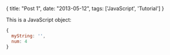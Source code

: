 {
  title: "Post 1",
  date: "2013-05-12",
  tags: ['JavaScript', 'Tutorial']
}

This is a JavaScript object:
```js
{
  myString: '',
  num: 4
}
```
